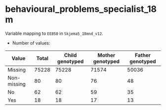 # behavioural_problems_specialist_18m
Variable mapping to `EE850` in `Skjema5_18mnd_v12`.
- Number of values:

| Value | Total | Child genotyped | Mother genotyped | Father genotyped |
| ----- | ----- | --------------- | ---------------- | ---------------- |
| Missing | 75228 | 75228 | 71574 | 50036 |
| Non-missing | 80 | 80 | 76 | 48 |
| No | 62 | 62 | 59 |35 |
| Yes | 18 | 18 | 17 |13 |



